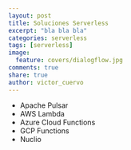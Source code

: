 ```yaml
---
layout: post
title: Soluciones Serverless
excerpt: "bla bla bla"
categories: serverless
tags: [serverless]
image:
  feature: covers/dialogflow.jpg
comments: true
share: true
author: victor_cuervo
---
```


* Apache Pulsar
* AWS Lambda
* Azure Cloud Functions
* GCP Functions
* Nuclio
